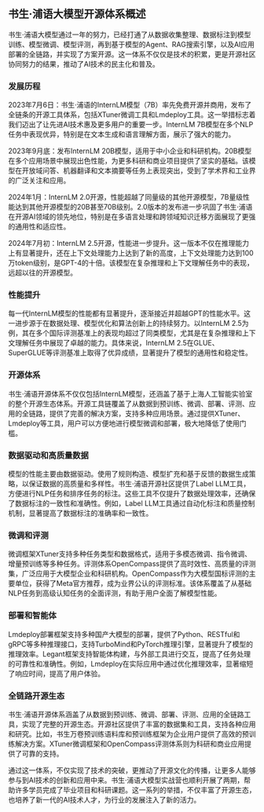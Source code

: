 
## 书生·浦语大模型开源体系概述
书生·浦语大模型通过一年的努力，已经打通了从数据收集整理、数据标注到模型训练、模型微调、模型评测，再到基于模型的Agent、RAG搜索引擎，以及AI应用部署的全链路，并实现了方案开源。这一体系不仅仅是技术的积累，更是开源社区协同努力的结果，推动了AI技术的民主化和普及。

### 发展历程
2023年7月6日：书生·浦语的InternLM模型（7B）率先免费开源并商用，发布了全链条的开源工具体系，包括XTuner微调工具和Lmdeploy工具。这一举措标志着我们迈出了让先进AI技术惠及更多用户的重要一步。InternLM 7B模型在多个NLP任务中表现优异，特别是在文本生成和语言理解方面，展示了强大的能力。

2023年9月底：发布InternLM 20B模型，适用于中小企业和科研机构。20B模型在多个应用场景中展现出色性能，为更多科研和商业项目提供了坚实的基础。该模型在开放域问答、机器翻译和文本摘要等任务上表现突出，受到了学术界和工业界的广泛关注和应用。

2024年1月：InternLM 2.0开源，性能超越了同量级的其他开源模型，7B量级性能达到其他开源模型的20B甚至70B级别。2.0版本的发布进一步巩固了书生·浦语在开源AI领域的领先地位，特别是在多语言处理和跨领域知识迁移方面展现了更强的通用性和适应性。

2024年7月初：InternLM 2.5开源，性能进一步提升。这一版本不仅在推理能力上有显著提升，还在上下文处理能力上达到了新的高度，上下文处理能力达到100万token级别，是GPT-4的十倍。该模型在复杂推理和上下文理解任务中的表现，远超以往的开源模型。

### 性能提升
每一代InternLM模型的性能都有显著提升，逐渐接近并超越GPT的性能水平。这一进步源于在数据处理、模型优化和算法创新上的持续努力。以InternLM 2.5为例，其在多个国际评测基准上的表现均超过了同类模型，尤其是在复杂推理和上下文理解任务中展现了卓越的能力。具体来说，InternLM 2.5在GLUE、SuperGLUE等评测基准上取得了优异成绩，显著提升了模型的通用性和稳定性。

### 开源体系
书生·浦语开源体系不仅仅包括InternLM模型，还涵盖了基于上海人工智能实验室的整个开源生态体系。开源工具链覆盖了从数据到预训练、微调、部署、评测、应用的全链路，提供了完善的解决方案，支持多种应用场景。通过提供XTuner、Lmdeploy等工具，用户可以方便地进行模型微调和部署，极大地降低了使用门槛。

### 数据驱动和高质量数据
模型的性能主要由数据驱动。使用了规则构造、模型扩充和基于反馈的数据生成策略，以保证数据的高质量和多样性。书生·浦语开源社区提供了Label LLM工具，方便进行NLP任务和排序任务的标注。这些工具不仅提升了数据处理效率，还确保了数据标注的一致性和准确性。例如，Label LLM工具通过自动化标注和质量控制机制，显著提高了数据标注的准确率和一致性。

### 微调和评测
微调框架XTuner支持多种任务类型和数据格式，适用于多模态微调、指令微调、增量预训练等多种任务。评测体系OpenCompass提供了高时效性、高质量的评测集，广泛应用于大模型企业和科研机构。OpenCompass作为大模型国标评测的主要单位，获得了Meta官方推荐，成为业界公认的评测标准。该体系覆盖了从基础NLP任务到高级认知任务的全面评测，有助于用户全面了解模型性能。

### 部署和智能体
Lmdeploy部署框架支持多种国产大模型的部署，提供了Python、RESTful和gRPC等多种推理接口，支持TurboMind和PyTorch推理引擎，显著提升了模型的推理效率。Legant框架支持智能体构建，与外部工具进行交互，提高了任务处理的可靠性和准确性。例如，Lmdeploy在实际应用中通过优化推理效率，显著缩短了响应时间，提高了用户体验。

### 全链路开源生态
书生·浦语开源体系涵盖了从数据到预训练、微调、部署、评测、应用的全链路工具，实现了完整的开源生态。开源社区提供了丰富的数据集和工具，支持各种应用和研究。比如，书生万卷预训练语料库和预训练框架为企业用户提供了高效的预训练解决方案。XTuner微调框架和OpenCompass评测体系则为科研和商业应用提供了可靠的支持。

通过这一体系，不仅实现了技术的突破，更推动了开源文化的传播，让更多人能够参与到AI技术的创新和应用中来。书生·浦语大模型实战营也顺利开展了两期，帮助许多学员完成了毕业项目和科研课题。这一系列的举措，不仅丰富了开源生态，也培养了新一代的AI技术人才，为行业的发展注入了新的活力。

